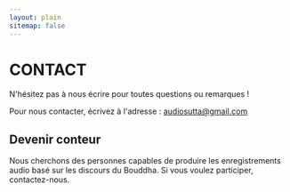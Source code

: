 ```yaml
---
layout: plain
sitemap: false
---
```


# CONTACT

N'hésitez pas à nous écrire pour toutes questions ou remarques !

Pour nous contacter, écrivez à l'adresse : ­<audiosutta@gmail.com>

## Devenir conteur

Nous cherchons des personnes capables de produire les enregistrements audio basé sur les discours du Bouddha. Si vous voulez participer, contactez-nous.
